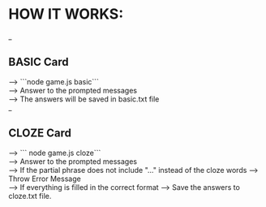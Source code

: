 <h1>HOW IT WORKS:</h1> 
    <div>
    _ <h2> BASIC Card </h2> --> ```node game.js basic``` <br>
                 --> Answer to the prompted messages <br>
                 --> The answers will be saved in basic.txt file <br>
    _  <h2>CLOZE Card  </h2> --> ``` node game.js cloze```<br>
                 --> Answer to the prompted messages  <br>
                 --> If the partial phrase does not include "..." instead of the cloze words --> Throw Error Message <br>
                 --> If everything is filled in the correct format --> Save the answers to cloze.txt file.<br>
    </div>
